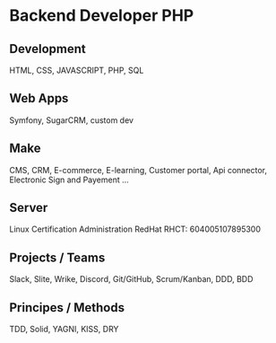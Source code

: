 #  Backend Developer PHP

## Development
HTML, CSS, JAVASCRIPT, PHP, SQL

## Web Apps
Symfony, SugarCRM, custom dev

## Make
CMS, CRM, E-commerce, E-learning, Customer portal, Api connector, Electronic Sign and Payement ...

## Server
Linux Certification Administration RedHat RHCT: 604005107895300

## Projects / Teams
Slack, Slite, Wrike, Discord, Git/GitHub, Scrum/Kanban, DDD, BDD 

## Principes / Methods 
TDD, Solid, YAGNI, KISS, DRY